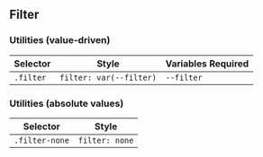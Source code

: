 ## Filter

### Utilities (value-driven)

| Selector  | Style                   | Variables Required |
| --------- | ----------------------- | ------------------ |
| `.filter` | `filter: var(--filter)` | `--filter`         |

### Utilities (absolute values)

| Selector       | Style          |
| -------------- | -------------- |
| `.filter-none` | `filter: none` |
